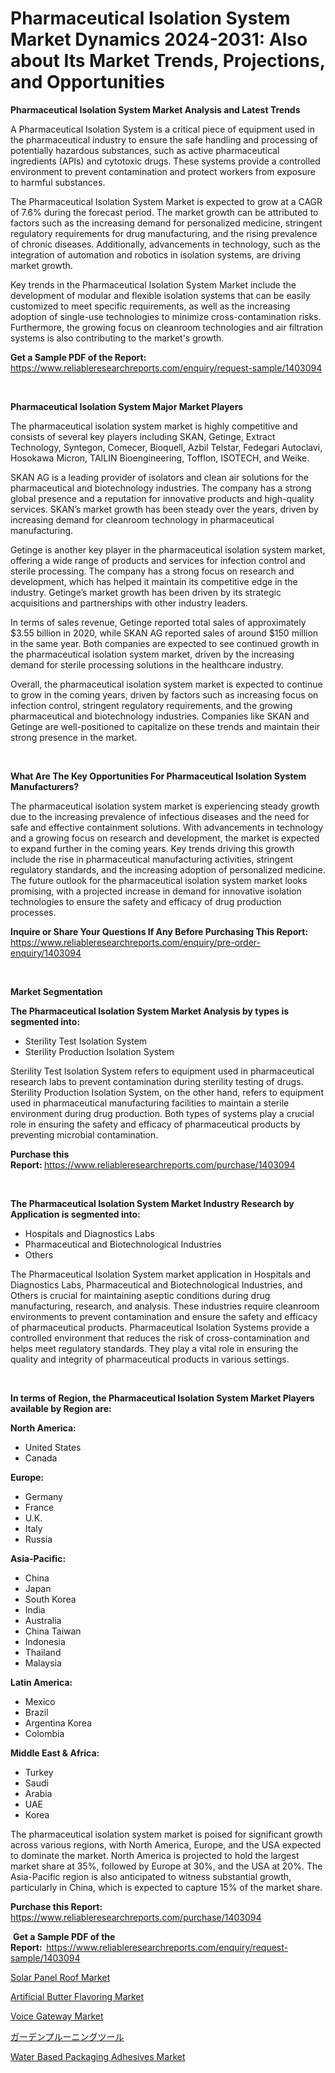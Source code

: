<p><h1>Pharmaceutical Isolation System Market Dynamics 2024-2031: Also about Its Market Trends, Projections, and Opportunities</h1></p><p><strong>Pharmaceutical Isolation System Market Analysis and Latest Trends</strong></p>
<p><p>A Pharmaceutical Isolation System is a critical piece of equipment used in the pharmaceutical industry to ensure the safe handling and processing of potentially hazardous substances, such as active pharmaceutical ingredients (APIs) and cytotoxic drugs. These systems provide a controlled environment to prevent contamination and protect workers from exposure to harmful substances.</p><p>The Pharmaceutical Isolation System Market is expected to grow at a CAGR of 7.6% during the forecast period. The market growth can be attributed to factors such as the increasing demand for personalized medicine, stringent regulatory requirements for drug manufacturing, and the rising prevalence of chronic diseases. Additionally, advancements in technology, such as the integration of automation and robotics in isolation systems, are driving market growth.</p><p>Key trends in the Pharmaceutical Isolation System Market include the development of modular and flexible isolation systems that can be easily customized to meet specific requirements, as well as the increasing adoption of single-use technologies to minimize cross-contamination risks. Furthermore, the growing focus on cleanroom technologies and air filtration systems is also contributing to the market's growth.</p></p>
<p><strong>Get a Sample PDF of the Report:&nbsp;</strong> <a href="https://www.reliableresearchreports.com/enquiry/request-sample/1403094">https://www.reliableresearchreports.com/enquiry/request-sample/1403094</a></p>
<p>&nbsp;</p>
<p><strong>Pharmaceutical Isolation System Major Market Players</strong></p>
<p><p>The pharmaceutical isolation system market is highly competitive and consists of several key players including SKAN, Getinge, Extract Technology, Syntegon, Comecer, Bioquell, Azbil Telstar, Fedegari Autoclavi, Hosokawa Micron, TAILIN Bioengineering, Tofflon, ISOTECH, and Weike.</p><p>SKAN AG is a leading provider of isolators and clean air solutions for the pharmaceutical and biotechnology industries. The company has a strong global presence and a reputation for innovative products and high-quality services. SKAN’s market growth has been steady over the years, driven by increasing demand for cleanroom technology in pharmaceutical manufacturing.</p><p>Getinge is another key player in the pharmaceutical isolation system market, offering a wide range of products and services for infection control and sterile processing. The company has a strong focus on research and development, which has helped it maintain its competitive edge in the industry. Getinge’s market growth has been driven by its strategic acquisitions and partnerships with other industry leaders.</p><p>In terms of sales revenue, Getinge reported total sales of approximately $3.55 billion in 2020, while SKAN AG reported sales of around $150 million in the same year. Both companies are expected to see continued growth in the pharmaceutical isolation system market, driven by the increasing demand for sterile processing solutions in the healthcare industry.</p><p>Overall, the pharmaceutical isolation system market is expected to continue to grow in the coming years, driven by factors such as increasing focus on infection control, stringent regulatory requirements, and the growing pharmaceutical and biotechnology industries. Companies like SKAN and Getinge are well-positioned to capitalize on these trends and maintain their strong presence in the market.</p></p>
<p>&nbsp;</p>
<p><strong>What Are The Key Opportunities For Pharmaceutical Isolation System Manufacturers?</strong></p>
<p><p>The pharmaceutical isolation system market is experiencing steady growth due to the increasing prevalence of infectious diseases and the need for safe and effective containment solutions. With advancements in technology and a growing focus on research and development, the market is expected to expand further in the coming years. Key trends driving this growth include the rise in pharmaceutical manufacturing activities, stringent regulatory standards, and the increasing adoption of personalized medicine. The future outlook for the pharmaceutical isolation system market looks promising, with a projected increase in demand for innovative isolation technologies to ensure the safety and efficacy of drug production processes.</p></p>
<p><strong>Inquire or Share Your Questions If Any Before Purchasing This Report:</strong> <a href="https://www.reliableresearchreports.com/enquiry/pre-order-enquiry/1403094">https://www.reliableresearchreports.com/enquiry/pre-order-enquiry/1403094</a></p>
<p>&nbsp;</p>
<p><strong>Market Segmentation</strong></p>
<p><strong>The Pharmaceutical Isolation System Market Analysis by types is segmented into:</strong></p>
<p><ul><li>Sterility Test Isolation System</li><li>Sterility Production Isolation System</li></ul></p>
<p><p>Sterility Test Isolation System refers to equipment used in pharmaceutical research labs to prevent contamination during sterility testing of drugs. Sterility Production Isolation System, on the other hand, refers to equipment used in pharmaceutical manufacturing facilities to maintain a sterile environment during drug production. Both types of systems play a crucial role in ensuring the safety and efficacy of pharmaceutical products by preventing microbial contamination.</p></p>
<p><strong>Purchase this Report:&nbsp;</strong><a href="https://www.reliableresearchreports.com/purchase/1403094">https://www.reliableresearchreports.com/purchase/1403094</a></p>
<p>&nbsp;</p>
<p><strong>The Pharmaceutical Isolation System Market Industry Research by Application is segmented into:</strong></p>
<p><ul><li>Hospitals and Diagnostics Labs</li><li>Pharmaceutical and Biotechnological Industries</li><li>Others</li></ul></p>
<p><p>The Pharmaceutical Isolation System market application in Hospitals and Diagnostics Labs, Pharmaceutical and Biotechnological Industries, and Others is crucial for maintaining aseptic conditions during drug manufacturing, research, and analysis. These industries require cleanroom environments to prevent contamination and ensure the safety and efficacy of pharmaceutical products. Pharmaceutical Isolation Systems provide a controlled environment that reduces the risk of cross-contamination and helps meet regulatory standards. They play a vital role in ensuring the quality and integrity of pharmaceutical products in various settings.</p></p>
<p>&nbsp;</p>
<p><strong>In terms of Region, the Pharmaceutical Isolation System Market Players available by Region are:</strong></p>
<p>
    <p> <strong> North America: </strong>
        <ul>
            <li>United States</li>
            <li>Canada</li>
        </ul>
        </p> 
    <p> <strong> Europe: </strong>
        <ul>
            <li>Germany</li>
            <li>France</li>
            <li>U.K.</li>
            <li>Italy</li>
            <li>Russia</li>
        </ul>
        </p> 
    <p> <strong> Asia-Pacific: </strong>
        <ul>
            <li>China</li>
            <li>Japan</li>
            <li>South Korea</li>
            <li>India</li>
            <li>Australia</li>
            <li>China Taiwan</li>
            <li>Indonesia</li>
            <li>Thailand</li>
            <li>Malaysia</li>
        </ul>
        </p> 
    <p> <strong> Latin America: </strong>
        <ul>
            <li>Mexico</li>
            <li>Brazil</li>
            <li>Argentina Korea</li>
            <li>Colombia</li>
        </ul>
        </p> 
    <p> <strong> Middle East & Africa: </strong>
        <ul>
            <li>Turkey</li>
            <li>Saudi</li>
            <li>Arabia</li>
            <li>UAE</li>
            <li>Korea</li>
        </ul>
    </p>
    </p>
<p><p>The pharmaceutical isolation system market is poised for significant growth across various regions, with North America, Europe, and the USA expected to dominate the market. North America is projected to hold the largest market share at 35%, followed by Europe at 30%, and the USA at 20%. The Asia-Pacific region is also anticipated to witness substantial growth, particularly in China, which is expected to capture 15% of the market share.</p></p>
<p><strong>Purchase this Report: </strong><a href="https://www.reliableresearchreports.com/purchase/1403094">https://www.reliableresearchreports.com/purchase/1403094</a></p>
<p>&nbsp;<strong>Get a Sample PDF of the Report:&nbsp;&nbsp;</strong><a href="https://www.reliableresearchreports.com/enquiry/request-sample/1403094">https://www.reliableresearchreports.com/enquiry/request-sample/1403094</a></p>
<p><strong></strong></p>
<p><p><a href="https://github.com/eeaveuhhh/Market-Research-Report-List-1/blob/main/solar-panel-roof-market.md">Solar Panel Roof Market</a></p><p><a href="https://github.com/brentleyjimmiealvaradoz4l1rea/Market-Research-Report-List-1/blob/main/artificial-butter-flavoring-market.md">Artificial Butter Flavoring Market</a></p><p><a href="https://view.publitas.com/reportprime-1/global-voice-gateway-market-by-types-applications-and-major-players-with-regional-growth-rate-analysis-and-development-situation-from-2024-to-2031/">Voice Gateway Market</a></p><p><a href="https://medium.com/@tanyaali3/%E5%BA%AD%E3%81%AE%E5%89%AA%E5%AE%9A%E9%81%93%E5%85%B7%E5%B8%82%E5%A0%B4%E8%AA%BF%E6%9F%BB%E3%83%AC%E3%83%9D%E3%83%BC%E3%83%88-%E3%81%9D%E3%81%AE%E6%AD%B4%E5%8F%B2%E3%81%A82031%E5%B9%B4%E3%81%BE%E3%81%A7%E3%81%AE%E4%BA%88%E6%B8%AC-082117d275c5">ガーデンプルーニングツール</a></p><p><a href="https://view.publitas.com/reportprime-1/water-based-packaging-adhesives-market-analysis-examines-its-scope-on-growth-opportunities-and-forecasted-trends-spanning-from-2024-to-2031/">Water Based Packaging Adhesives Market</a></p></p>